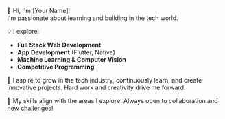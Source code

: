 👋 Hi, I'm [Your Name]!  
I'm passionate about learning and building in the tech world.  

💡 I explore:  
- **Full Stack Web Development**  
- **App Development** (Flutter, Native)  
- **Machine Learning & Computer Vision**  
- **Competitive Programming**  

🚀 I aspire to grow in the tech industry, continuously learn, and create innovative projects. Hard work and creativity drive me forward.  

🔧 My skills align with the areas I explore. Always open to collaboration and new challenges!  
